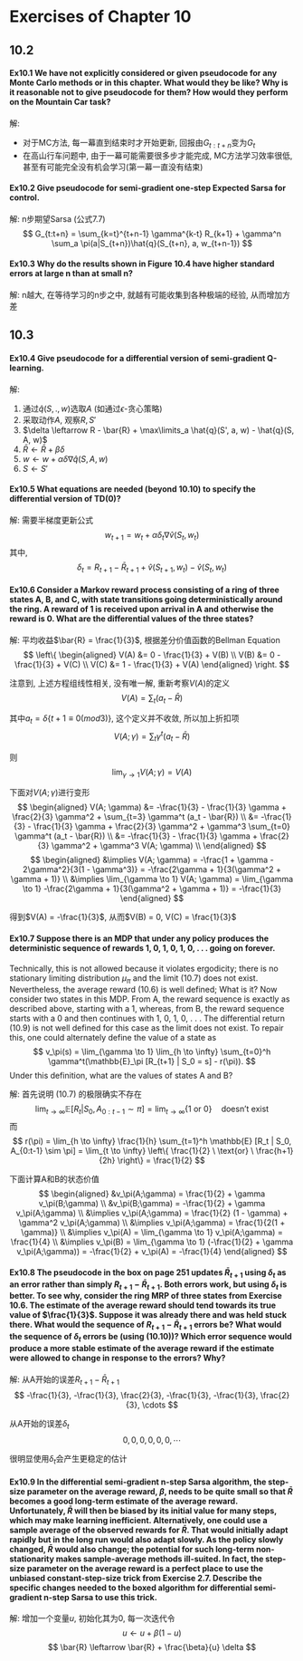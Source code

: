 # Exercises of  Chapter 10
## 10.2
#### Ex10.1 We have not explicitly considered or given pseudocode for any Monte Carlo methods or in this chapter. What would they be like? Why is it reasonable not to give pseudocode for them? How would they perform on the Mountain Car task?
解:
* 对于MC方法, 每一幕直到结束时才开始更新, 回报由$G_{t:t+n}$变为$G_t$
* 在高山行车问题中, 由于一幕可能需要很多步才能完成, MC方法学习效率很低, 甚至有可能完全没有机会学习(第一幕一直没有结束)

#### Ex10.2 Give pseudocode for semi-gradient one-step Expected Sarsa for control.
解: n步期望Sarsa (公式7.7)
$$
G_{t:t+n} = \sum_{k=t}^{t+n-1} \gamma^{k-t} R_{k+1} + \gamma^n \sum_a \pi(a|S_{t+n})\hat{q}(S_{t+n}, a, w_{t+n-1})
$$

#### Ex10.3 Why do the results shown in Figure 10.4 have higher standard errors at large n than at small n?
解: n越大, 在等待学习的n步之中, 就越有可能收集到各种极端的经验, 从而增加方差

## 10.3
#### Ex10.4 Give pseudocode for a differential version of semi-gradient Q-learning.
解:
1. 通过$\hat{q}(S,.,w)$选取$A$ (如通过$\epsilon$-贪心策略)
2. 采取动作$A$, 观察$R, S'$
3. $\delta \leftarrow R - \bar{R} + \max\limits_a \hat{q}(S', a, w) - \hat{q}(S, A, w)$
4. $\bar{R} \leftarrow \bar{R} + \beta\delta$
5. $w \leftarrow w + \alpha\delta \nabla\hat{q}(S, A, w)$
6. $S \leftarrow S'$

#### Ex10.5 What equations are needed (beyond 10.10) to specify the differential version of TD(0)?
解: 需要半梯度更新公式
$$ w_{t+1} = w_t + \alpha \delta_t \nabla \hat{v}(S_t, w_t)$$
其中,
$$ \delta_t = R_{t+1} - \bar{R}_{t+1} + \hat{v}(S_{t+1}, w_t) - \hat{v}(S_t, w_t) $$

#### Ex10.6 Consider a Markov reward process consisting of a ring of three states A, B, and C, with state transitions going deterministically around the ring. A reward of 1 is received upon arrival in A and otherwise the reward is 0. What are the differential values of the three states?
解: 平均收益$\bar{R} = \frac{1}{3}$, 根据差分价值函数的Bellman Equation
$$
\left\{
\begin{aligned}
    V(A) &= 0 - \frac{1}{3} + V(B) \\
    V(B) &= 0 - \frac{1}{3} + V(C) \\
    V(C) &= 1 - \frac{1}{3} + V(A)
\end{aligned}
\right.
$$

注意到, 上述方程组线性相关, 没有唯一解, 重新考察$V(A)$的定义
$$ V(A) = \sum_t (a_t - \bar{R}) $$

其中$a_t = \delta\left\{t + 1 \equiv 0 (mod 3)\right\}$, 这个定义并不收敛, 所以加上折扣项
$$ V(A; \gamma) = \sum_t \gamma^t (a_t - \bar{R}) $$

则
$$ \lim_{\gamma \to 1} V(A; \gamma) = V(A) $$

下面对$V(A; \gamma)$进行变形
$$
\begin{aligned}
    V(A; \gamma) &= -\frac{1}{3} - \frac{1}{3} \gamma + \frac{2}{3} \gamma^2 + \sum_{t=3} \gamma^t (a_t - \bar{R}) \\
                 &= -\frac{1}{3} - \frac{1}{3} \gamma + \frac{2}{3} \gamma^2 + \gamma^3 \sum_{t=0} \gamma^t (a_t - \bar{R}) \\
                 &= -\frac{1}{3} - \frac{1}{3} \gamma + \frac{2}{3} \gamma^2 + \gamma^3 V(A; \gamma) \\
\end{aligned}
$$
$$
\begin{aligned}
    &\implies V(A; \gamma) = -\frac{1 + \gamma - 2\gamma^2}{3(1 - \gamma^3)} = -\frac{2\gamma + 1}{3(\gamma^2 + \gamma + 1)} \\
    &\implies \lim_{\gamma \to 1} V(A; \gamma) = \lim_{\gamma \to 1} -\frac{2\gamma + 1}{3(\gamma^2 + \gamma + 1)} = -\frac{1}{3}
\end{aligned}
$$

得到$V(A) = -\frac{1}{3}$, 从而$V(B) = 0, V(C) = \frac{1}{3}$

#### Ex10.7 Suppose there is an MDP that under any policy produces the deterministic sequence of rewards 1, 0, 1, 0, 1, 0, . . . going on forever.
Technically, this is not allowed because it violates ergodicity; there is no stationary limiting distribution $\mu_\pi$
and the limit (10.7) does not exist. Nevertheless, the average reward (10.6) is well defined; What is it?
Now consider two states in this MDP. From A, the reward sequence is exactly as described above, starting with a 1, whereas, from B,
the reward sequence starts with a 0 and then continues with 1, 0, 1, 0, . . . The differential return (10.9) is not well defined
for this case as the limit does not exist. To repair this, one could alternately define the value of a state as
$$
v_\pi(s) = \lim_{\gamma \to 1} \lim_{h \to \infty} \sum_{t=0}^h \gamma^t(\mathbb{E}_\pi [R_{t+1} | S_0 = s] - r(\pi)).
$$
Under this definition, what are the values of states A and B?

解: 首先说明 (10.7) 的极限确实不存在
$$
\lim_{t \to \infty} \mathbb{E}[R_t | S_0, A_{0:t-1} \sim \pi] = \lim_{t \to \infty}\left\{ 1\ \text{or}\ 0 \right\} \quad \text{doesn't exist}
$$
而
$$
r(\pi) = \lim_{h \to \infty} \frac{1}{h} \sum_{t=1}^h \mathbb{E} [R_t | S_0, A_{0:t-1} \sim \pi]
= \lim_{t \to \infty} \left\{ \frac{1}{2} \ \text{or} \ \frac{h+1}{2h} \right\} = \frac{1}{2}
$$

下面计算A和B的状态价值
$$
\begin{aligned}
    &v_\pi(A;\gamma) = \frac{1}{2} + \gamma v_\pi(B;\gamma) \\
    &v_\pi(B;\gamma) = -\frac{1}{2} + \gamma v_\pi(A;\gamma) \\
    &\implies v_\pi(A;\gamma) = \frac{1}{2} (1 - \gamma) + \gamma^2 v_\pi(A;\gamma)  \\
    &\implies v_\pi(A;\gamma) = \frac{1}{2(1 + \gamma)}  \\
    &\implies v_\pi(A) = \lim_{\gamma \to 1} v_\pi(A;\gamma) = \frac{1}{4} \\
    &\implies v_\pi(B) = \lim_{\gamma \to 1} (-\frac{1}{2} + \gamma v_\pi(A;\gamma)) = -\frac{1}{2} + v_\pi(A) =  -\frac{1}{4} 
\end{aligned}
$$

#### Ex10.8 The pseudocode in the box on page 251 updates $\bar{R}_{t+1}$ using $\delta_t$ as an error rather than simply $R_{t+1} - \bar{R}_{t+1}$. Both errors work, but using $\delta_t$ is better. To see why, consider the ring MRP of three states from Exercise 10.6. The estimate of the average reward should tend towards its true value of $\frac{1}{3}$. Suppose it was already there and was held stuck there. What would the sequence of $R_{t+1} − \bar{R}_{t+1}$ errors be? What would the sequence of $\delta_t$ errors be (using (10.10))? Which error sequence would produce a more stable estimate of the average reward if the estimate were allowed to change in response to the errors? Why?

解: 从A开始的误差$R_{t+1} - \bar{R}_{t+1}$
$$ -\frac{1}{3}, -\frac{1}{3}, \frac{2}{3}, -\frac{1}{3}, -\frac{1}{3}, \frac{2}{3}, \cdots $$

从A开始的误差$\delta_t$
$$ 0, 0, 0, 0, 0, 0, \cdots $$

很明显使用$\delta_t$会产生更稳定的估计

#### Ex10.9 In the differential semi-gradient n-step Sarsa algorithm, the step-size parameter on the average reward, $\beta$, needs to be quite small so that $\bar{R}$ becomes a good long-term estimate of the average reward. Unfortunately, $\bar{R}$ will then be biased by its initial value for many steps, which may make learning inefficient. Alternatively, one could use a sample average of the observed rewards for $\bar{R}$. That would initially adapt rapidly but in the long run would also adapt slowly. As the policy slowly changed, $\bar{R}$ would also change; the potential for such long-term non-stationarity makes sample-average methods ill-suited. In fact, the step-size parameter on the average reward is a perfect place to use the unbiased constant-step-size trick from Exercise 2.7. Describe the specific changes needed to the boxed algorithm for differential semi-gradient n-step Sarsa to use this trick.
解: 增加一个变量$u$, 初始化其为0, 每一次迭代令
$$ u \leftarrow u + \beta (1 - u) $$
$$ \bar{R} \leftarrow \bar{R} + \frac{\beta}{u} \delta $$
